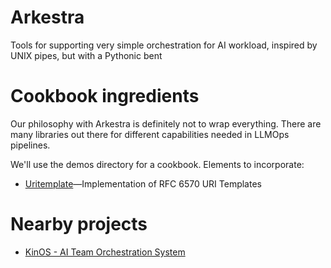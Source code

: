 # Arkestra
Tools for supporting very simple orchestration for AI workload, inspired by UNIX pipes, but with a Pythonic bent



# Cookbook ingredients

Our philosophy with Arkestra is definitely not to wrap everything. There are many libraries out there for different capabilities needed in LLMOps pipelines.

We'll use the demos directory for a cookbook. Elements to incorporate:

* [Uritemplate](https://pypi.org/project/uritemplate/)—Implementation of RFC 6570 URI Templates


# Nearby projects

* [KinOS - AI Team Orchestration System](https://github.com/DigitalKin-ai/kinos)
